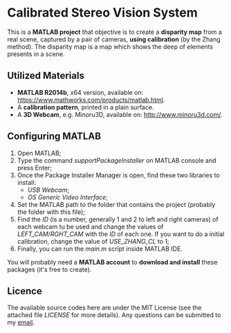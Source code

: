 # Calibrated Stereo Vision System

This is a **MATLAB project** that objective is to create a **disparity map** from a real scene, captured by a pair of cameras, **using calibration** (by the Zhang method). The disparity map is a map which shows the deep of elements presents in a scene. 

## Utilized Materials

- **MATLAB R2014b**, x64 version, available on: https://www.mathworks.com/products/matlab.html.
- A **calibration pattern**, printed in a plain surface.
- A **3D Webcam**, e.g. Minoru3D, available on: http://www.minoru3d.com/.

## Configuring MATLAB

1) Open MATLAB;
2) Type the command _supportPackageInstaller_ on MATLAB console and press Enter;
3) Once the Package Installer Manager is open, find these two libraries to install:
	- _USB Webcam_;
	- _OS Generic Video Interface_;
4) Set the MATLAB path to the folder that contains the project (probably the folder with this file);
5) Find the _ID_ (is a number, generally 1 and 2 to left and right cameras) of each webcam tu be used and change the values of _LEFT_CAM_/_RGHT_CAM_ with the _ID_ of each one. If you want to do a initial calibration, change the value of _USE_ZHANG_CL_ to 1;
6) Finally, you can run the _main.m_ script inside MATLAB IDE.

You will probably need a **MATLAB account** to **download and install** these packages (it's free to create).

## Licence

The available source codes here are under the MIT License (see the attached file _LICENSE_ for more details). Any questions can be submitted to my [email](carloswdecarvalho@outlook.com).